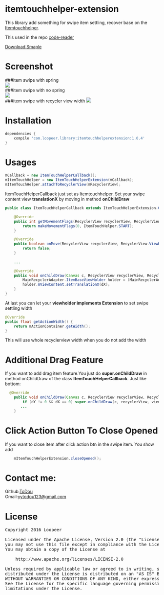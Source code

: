 # itemtouchhelper-extension
This library add something for swipe item settling, recover base on the [Itemtouchhelper](https://developer.android.com/reference/android/support/v7/widget/helper/ItemTouchHelper.html).

This used in the repo [code-reader](https://github.com/loopeer/code-reader)

[Download Smaple](https://github.com/loopeer/itemtouchhelper-extension/releases/tag/1.0.0)

Screenshot
====
###item swipe with spring  
![](/screenshot/itemtouch_spring.gif)   
###item swipe with no spring  
![](/screenshot/itemtouch_nospring.gif)  
###item swipe with recycler view width
![](/screenshot/itemtouch_recycler_width.gif)   

Installation
====
```groovy
dependencies {
    compile 'com.loopeer.library:itemtouchhelperextension:1.0.4'
}
```
Usages
====
```java
mCallback = new ItemTouchHelperCallback();
mItemTouchHelper = new ItemTouchHelperExtension(mCallback);
mItemTouchHelper.attachToRecyclerView(mRecyclerView);
```

ItemTouchHelperCallback just set as Itemtouchhelper. Set your swipe content view **translationX** by moving in method **onChildDraw**
```java
public class ItemTouchHelperCallback extends ItemTouchHelperExtension.Callback {

    @Override
    public int getMovementFlags(RecyclerView recyclerView, RecyclerView.ViewHolder viewHolder) {
        return makeMovementFlags(0, ItemTouchHelper.START);
    }

    @Override
    public boolean onMove(RecyclerView recyclerView, RecyclerView.ViewHolder viewHolder, RecyclerView.ViewHolder target) {
        return false;
    }
    
    ...

    @Override
    public void onChildDraw(Canvas c, RecyclerView recyclerView, RecyclerView.ViewHolder viewHolder, float dX, float dY, int actionState, boolean isCurrentlyActive) {
        MainRecyclerAdapter.ItemBaseViewHolder holder = (MainRecyclerAdapter.ItemBaseViewHolder) viewHolder;
        holder.mViewContent.setTranslationX(dX);
    }
}
```
At last you can let your **viewholder implements Extension** to set swipe settling width
```java
@Override
public float getActionWidth() {
    return mActionContainer.getWidth();
}
```
This will use whole recyclerview width when you do not add the width

Additional Drag Feature
====
If you want to add drag item feature.You just do **super.onChildDraw** in method onChildDraw of the class **ItemTouchHelperCallback**. Just like bottom:
```java
  @Override
    public void onChildDraw(Canvas c, RecyclerView recyclerView, RecyclerView.ViewHolder viewHolder, float dX, float dY, int actionState, boolean isCurrentlyActive) {
        if (dY != 0 && dX == 0) super.onChildDraw(c, recyclerView, viewHolder, dX, dY, actionState, isCurrentlyActive);
       ...
    }
```

Click Action Button To Close Opened
====
If you want to close item after click action btn in the swipe item. You show add
```java
    mItemTouchHelperExtension.closeOpened();
```

Contact me: 
====
Github:[ToDou](https://github.com/ToDou)   
Gmail:[yytodou123@gmail.com](yytodou123@gmail.com)

License
====
<pre>
Copyright 2016 Loopeer

Licensed under the Apache License, Version 2.0 (the "License");
you may not use this file except in compliance with the License.
You may obtain a copy of the License at

    http://www.apache.org/licenses/LICENSE-2.0

Unless required by applicable law or agreed to in writing, software
distributed under the License is distributed on an "AS IS" BASIS,
WITHOUT WARRANTIES OR CONDITIONS OF ANY KIND, either express or implied.
See the License for the specific language governing permissions and
limitations under the License.
</pre>
